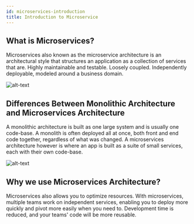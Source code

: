 ```yaml
---
id: microservices-introduction
title: Introduction to Microservice
---
```


## What is Microservices?

Microservices also known as the microservice architecture is an architectural style that structures an application as a collection of services that are. Highly maintainable and testable. Loosely coupled. Independently deployable, modeled around a business domain.

![alt-text](assets/businessdomain.png)

## Differences Between Monolithic Architecture and Microservices Architecture

A monolithic architecture is built as one large system and is usually one code-base. A monolith is often deployed all at once, both front and end code together, regardless of what was changed. A microservices architecture however is where an app is built as a suite of small services, each with their own code-base.

![alt-text](assets/monolithvsmicroservice.png)

## Why we use Microservices Architecture?

Microservices also allows you to optimize resources. With microservices, multiple teams work on independent services, enabling you to deploy more quickly and pivot more easily when you need to. Development time is reduced, and your teams' code will be more reusable.

